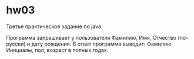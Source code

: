 # hw03
Третье практическое задание по java

Программа запрашивает у пользователя Фамилию, Имя, Отчество (по-русски) и дату рождения. В ответ программа выводит: Фамилию Инициалы, пол, возраст в полных годах.




